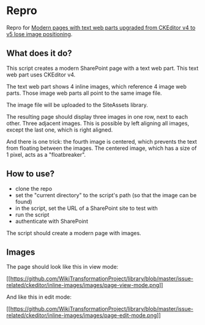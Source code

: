 # Repro

Repro for [Modern pages with text web parts upgraded from CKEditor v4 to v5 lose image positioning](https://techcommunity.microsoft.com/t5/sharepoint-developer/modern-pages-with-text-web-parts-upgraded-from-ckeditor-v4-to-v5/m-p/3927312).

## What does it do?

This script creates a modern SharePoint page with a text web part. This text web part uses CKEditor v4.

The text web part shows 4 inline images, which reference 4 image web parts. Those image web parts all point to the same image file.

The image file will be uploaded to the SiteAssets library.

The resulting page should display three images in one row, next to each other. Three adjacent images. This is possible by left aligning all images, except the last one, which is right aligned.

And there is one trick: the fourth image is centered, which prevents the text from floating between the images. The centered image, which has a size of 1 pixel, acts as a "floatbreaker".

## How to use?

* clone the repo
* set the "current directory" to the script's path (so that the image can be found)
* in the script, set the URL of a SharePoint site to test with
* run the script
* authenticate with SharePoint

The script should create a modern page with images.

## Images

The page should look like this in view mode:

[[https://github.com/WikiTransformationProject/library/blob/master/issue-related/ckeditor/inline-images/images/page-view-mode.png]]

And like this in edit mode:

[[https://github.com/WikiTransformationProject/library/blob/master/issue-related/ckeditor/inline-images/images/page-edit-mode.png]]
